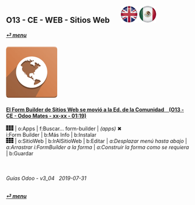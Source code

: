 ## O13 - CE - WEB - Sitios Web &nbsp;&nbsp;&nbsp;&nbsp; [![en-uk](/doc/img/en-uk_flag_button_small.png)](/en-uk/o13/ee/web/en-uk-o13-ee-web-websites-builder-guides.md) [ ![es-mx](/doc/img/es-mx_flag_button_small.png)](/es-mx/o13/ee/web/es-mx-o13-ee-web-websites-builder-guides.md)  
#### [_&#x23CE; menu_](/es-mx/o13/ce/es-mx-o13-ce-guides-menu.md)
### ![web](/doc/img/website.png)

#### [El Form Builder de Sitios Web se movió a la Ed. de la Comunidad &nbsp;&nbsp; (O13 - CE - Odoo Mates - xx-xx - 01:19)](https://youtube.com/embed/o3WGNq4i344?autoplay=1&start=0&end=0&rel=0)  
[***Sync***]: # (es-mx-o13-ee-web-websites-builder-guides)  
![apps](/doc/img/apps.png) | o:Apps | f:Buscar... form-builder | _(apps)_ &#x2716;  
i:Form Builder | b:Más Info | b:Instalar  
![apps](/doc/img/apps.png) | o:SitioWeb | b:IrAlSitioWeb | b:Editar | _a:Desplazar menú hasta abajo_ | _a:Arrastrar i:FormBuilder a la forma_ | _a:Construir la forma como se requiera_ | b:Guardar  

<br>
	
###### Guías Odoo - v3_04 &nbsp; 2019-07-31  
**[_&#x23CE; menu_](/es-mx/o13/ce/es-mx-o13-ce-guides-menu.md)**  
